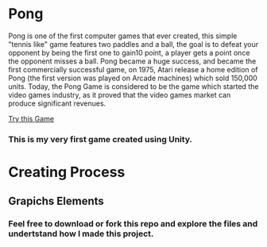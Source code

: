 # Pong

Pong is one of the first computer games that ever created, this simple "tennis like" game features two paddles and a ball, the goal is to defeat your opponent by being the first one to gain10 point, a player gets a point once the opponent misses a ball. Pong became a huge success, and became the first commercially successful game, on 1975, Atari release a home edition of Pong (the first version was played on Arcade machines) which sold 150,000 units. Today, the Pong Game is considered to be the game which started the video games industry, as it proved that the video games market can produce significant revenues.

[Try this Game](https://www.ponggame.org/)

### This is my very first game created using Unity.


# Creating Process

## Grapichs Elements




### Feel free to download or fork this repo and explore the files and undertstand how I made this project.